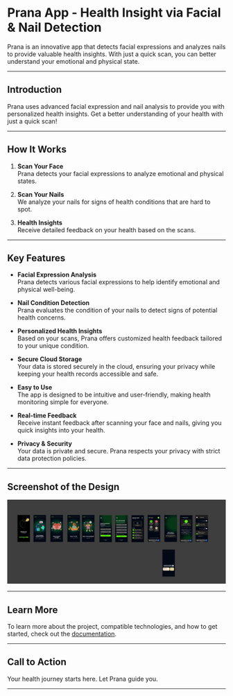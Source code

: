# Prana App - Health Insight via Facial & Nail Detection

Prana is an innovative app that detects facial expressions and analyzes nails to provide valuable health insights. With just a quick scan, you can better understand your emotional and physical state.

---

## Introduction

Prana uses advanced facial expression and nail analysis to provide you with personalized health insights. Get a better understanding of your health with just a quick scan!

---

## How It Works

1. **Scan Your Face**  
   Prana detects your facial expressions to analyze emotional and physical states.

2. **Scan Your Nails**  
   We analyze your nails for signs of health conditions that are hard to spot.

3. **Health Insights**  
   Receive detailed feedback on your health based on the scans.

---

## Key Features

- **Facial Expression Analysis**  
  Prana detects various facial expressions to help identify emotional and physical well-being.

- **Nail Condition Detection**  
  Prana evaluates the condition of your nails to detect signs of potential health concerns.

- **Personalized Health Insights**  
  Based on your scans, Prana offers customized health feedback tailored to your unique condition.

- **Secure Cloud Storage**  
  Your data is stored securely in the cloud, ensuring your privacy while keeping your health records accessible and safe.

- **Easy to Use**  
  The app is designed to be intuitive and user-friendly, making health monitoring simple for everyone.

- **Real-time Feedback**  
  Receive instant feedback after scanning your face and nails, giving you quick insights into your health.

- **Privacy & Security**  
  Your data is private and secure. Prana respects your privacy with strict data protection policies.

---

## Screenshot of the Design

![Prana App Screenshot](https://github.com/Anshikagoel11/404NotFound-DevQuest/blob/d81644f551e800513383e853622692839197be7f/WhatsApp%20Image%202025-01-18%20at%2022.50.03_21975de8.jpg)

---

## Learn More

To learn more about the project, compatible technologies, and how to get started, check out the [documentation](https://github.com/Jhanviawasthi03/404NotFound-DevQuest/blob/4d78ee0a2a10532f1d10574c927d75c64f40773c/Prana%20%20doc.docx).

---

## Call to Action

Your health journey starts here. Let Prana guide you.

---


